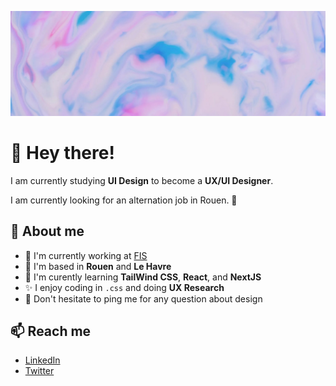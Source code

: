 ![Image](https://github.com/iampaulchevrier/iampaulchevrier/blob/main/banner.jpg)
# 👋 Hey there!
I am currently studying **UI Design** to become a **UX/UI Designer**.

I am currently looking for an alternation job in Rouen. 👀

## 📖 About me
- 💼 I'm currently working at [FIS](https://www.fis.fr/)
- 📌 I'm based in **Rouen** and **Le Havre**
- 🌱 I'm curently learning **TailWind CSS**, **React**, and **NextJS**
- ✨ I enjoy coding in `.css` and doing **UX Research**
- 💬 Don't hesitate to ping me for any question about design

## 📫 Reach me
- [LinkedIn](https://www.linkedin.com/in/iampaulchevrier/)
- [Twitter](https://twitter.com/iampaulchevrier)
